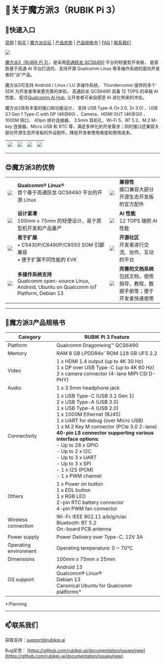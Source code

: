 # 🚀关于魔方派3（RUBIK Pi 3）

## **🔖快速入口**

[官网](https://www.rubikpi.ai/) | [购买](https://www.thundercomm.com/zh/product/rubik-pi/) | [魔方派论坛](https://cn.rubikpi.ai) | [产品优势](#魔方派3的优势) |  [产品规格书](#魔方派3产品规格书) | [FAQ](https://rubikpi.ai/faq/) | [联系我们](#联系我们)

![](https://t-web.oss-cn-beijing.aliyuncs.com/public/rubik-pi-3.gif)

[魔方派3（RUBIK Pi 3）](https://www.thundercomm.com/zh/product/rubik-pi/)，是采用[高通跃龙 QCS6490](https://www.qualcomm.com/products/internet-of-things/industrial/building-enterprise/qcs6490) 平台的轻量型开发板， 是首款基于高通 AI 平台打造的、支持开源 Qualcomm Linux 等多操作系统的面向开发者的“派”产品。

魔方派3可支持 Android / Linux / LU 多操作系统， Thundercomm 提供的多个 SDK 为开发者带来更完善的体验。 高通跃龙 QCS6490 具备 12 TOPS 的卓越 AI 性能， 配合[Qualcomm AI Hub](https://aihub.qualcomm.com/), 让开发者可亲自感受 AI 进化带来的冲击。

魔方派3具有丰富的接口和功能设计， 支持 USB Type-A (1x 2.0, 2x 3.0) 、USB 3.1 Gen 1 Type-C with DP (4K@60) 、Camera、HDMI OUT (4K@30) 、1000M 网口、 40pin 排针连接器、 3.5mm 耳机孔、Wi-Fi 5、BT 5.2、M.2 M-key 连接器、Micro USB 和 RTC 等，满足多样化的开发需求；同时接口还兼容大部分开源生态开发板的外设配件，降低开发者使用难度和使用成本。

| ![](https://www.thundercomm.com/wp-content/uploads/2024/09/rubik-pi-1-1.jpg) | ![](https://www.thundercomm.com/wp-content/uploads/2024/09/rubik-pi-2-1.jpg) | ![](https://www.thundercomm.com/wp-content/uploads/2024/09/rubik-pi-3-5.jpg) | ![](https://www.thundercomm.com/wp-content/uploads/2024/09/rubik-pi-4-1.jpg) |
| -------------------------------------------------------------------------- | -------------------------------------------------------------------------- | -------------------------------------------------------------------------- | -------------------------------------------------------------------------- |

---

## 😍魔方派3的优势
| | | | |
| :----: | :---- | :----: | :---- | 
| ![](https://www.thundercomm.com/wp-content/uploads/2024/09/qualcomm-2.png)  | **Qualcomm® Linux®** <br /> 首个基于高通跃龙 QCS6490 平台的开源 Linux| ![](https://www.thundercomm.com/wp-content/uploads/2024/09/Compatibility-2.png) | **兼容性** <br /> 接口兼容大部分开源生态开发板的官方配件 |
| ![](https://www.thundercomm.com/wp-content/uploads/2024/09/Compact-2.png) | **设计紧凑**<br />100mm x 75mm 的轻便设计，易于原型机开发和产品量产 | ![](https://www.thundercomm.com/wp-content/uploads/2024/09/ai-2.png) | **AI 性能**<br />12 TOPS 端侧 AI 性能 |
| ![](https://www.thundercomm.com/wp-content/uploads/2024/09/Expand-2.png) | **易于扩展** <br />• C5430P/C6490P/C8550 SOM 引脚兼容<br />• 便于扩展不同性能的 EVK | ![](https://www.thundercomm.com/wp-content/uploads/2024/09/Community-1.png) | **开源社区**<br />开发者进行交流、协作、互动的平台 |
| ![](https://www.thundercomm.com/wp-content/uploads/2024/09/Multiple-OS-support-1.png) | **多操作系统支持**<br />Qualcomm open-source Linux, Android, Ubuntu on Qualcomm IoT Platform, Debian 13 | ![](https://www.thundercomm.com/wp-content/uploads/2024/09/folder-1.png) | **完善的文档系统**<br />包括文档，使用指导，教程，数据手册等；便于开发者快速使用 |

---

## 📒魔方派3产品规格书

[](https://github.com/rubikpi-ai/documentation/blob/main/README-CN.md#%E9%AD%94%E6%96%B9%E6%B4%BE3%E4%BA%A7%E5%93%81%E8%A7%84%E6%A0%BC%E4%B9%A6)

| Category              | RUBIK Pi 3 Feature                                                                                                                                                                                                                                                                                                                                                         |
| --------------------- | -------------------------------------------------------------------------------------------------------------------------------------------------------------------------------------------------------------------------------------------------------------------------------------------------------------------------------------------------------------------------- |
| Platform              | Qualcomm Dragonwing™ QCS6490                                                                                                                                                                                                                                                                                                                                              |
| Memory                | RAM 8 GB LPDDR4x``ROM 128 GB UFS 2.2                                                                                                                                                                                                                                                                                                                                       |
| Video                 | 1 x HDMI 1.4 output (up to 4K 30 Hz)<br />1 x DP over USB Type-C (up to 4K 60 Hz)<br />2 x camera connector (4-lane MIPI CSI D-PHY)                                                                                                                                                                                                                                                |
| Audio                 | 1 x 3.5mm headphone jack                                                                                                                                                                                                                                                                                                                                                   |
| Connectivity          | 1 x USB Type-C (USB 3.1 Gen 1)<br />2 x USB Type-A (USB 3.0)<br />1 x USB Type-A (USB 2.0)<br />1 x 1000M Ethernet (RJ45)<br />1 x UART for debug (over Micro USB)<br />1 x M.2 Key M connector (PCIe 3.0 2-lane)<br />**40-pin LS connector supporting various interface options:** <br />- Up to 28 x GPIO<br />- Up to 2 x I2C <br />- Up to 3 x UART<br />- Up to 3 x SPI <br />- 1 x I2S (PCM)<br />- 1 x PWM channel |
| Others                | 1 x Power on button <br />1 x EDL button<br />1 x RGB LED <br />2-pin RTC battery connector <br />4-pin PWM fan connector                                                                                                                                                                                                                                                                   |
| Wireless connection   | Wi-Fi: IEEE 802.11 a/b/g/n/ac <br />Bluetooth: BT 5.2<br />On-board PCB antenna                                                                                                                                                                                                                                                                                                    |
| Power supply          | Power Delivery over Type-C, 12V 3A                                                                                                                                                                                                                                                                                                                                         |
| Operating environment | Operating temperature: 0 ~ 70°C                                                                                                                                                                                                                                                                                                                                           |
| Dimensions            | 100mm x 75mm x 25mm                                                                                                                                                                                                                                                                                                                                                        |
| OS support            | Android 13 <br />Qualcomm® Linux®<br />Debian 13<br />Canonical Ubuntu for Qualcomm platforms*                                                                                                                                                                                                                                                                                      |

*:Planning

---

## 📫联系我们

[](https://github.com/rubikpi-ai/documentation/blob/main/README-CN.md#%E8%81%94%E7%B3%BB%E6%88%91%E4%BB%AC)

获取支持：[support@rubikpi.ai](mailto:support@rubikpi.ai)

Bug反馈： [https://github.com/rubikpi-ai/documentation/issues/new](https://github.com/rubikpi-ai/documentation/issues/new)
